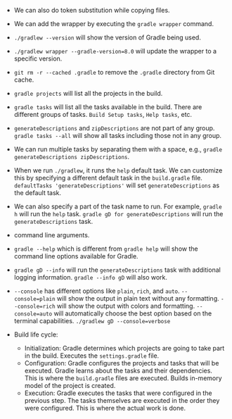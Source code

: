 
- We can also do token substitution while copying files.
- We can add the wrapper by executing the `gradle wrapper` command.
- `./gradlew --version` will show the version of Gradle being used.
- `./gradlew wrapper --gradle-version=8.0` will update the wrapper to a specific version.
- `git rm -r --cached .gradle` to remove the `.gradle` directory from Git cache.
- `gradle projects` will list all the projects in the build.
- `gradle tasks` will list all the tasks available in the build. There are different groups of tasks. `Build Setup tasks`, `Help tasks`, etc.
- `generateDescriptions` and `zipDescriptions` are not part of any group. `gradle tasks --all` will show all tasks including those not in any group.
- We can run multiple tasks by separating them with a space, e.g., `gradle generateDescriptions zipDescriptions`.
- When we run `./gradlew`, it runs the `help` default task. We can customize this by specifying a different default task in the `build.gradle` file. `defaultTasks 'generateDescriptions'` will set `generateDescriptions` as the default task.
- We can also specify a part of the task name to run. For example, `gradle h` will run the `help` task. `gradle gD for generateDescriptions` will run the `generateDescriptions` task.
- command line arguments. 
- `gradle --help` which is different from `gradle help` will show the command line options available for Gradle.
- `gradle gD --info` will run the `generateDescriptions` task with additional logging information. `gradle --info gD` will also work.
- `--console` has different options like `plain`, `rich`, and `auto`. `--console=plain` will show the output in plain text without any formatting. `--console=rich` will show the output with colors and formatting. `--console=auto` will automatically choose the best option based on the terminal capabilities. `./gradlew gD --console=verbose`


- Build life cycle: 
  - Initialization: Gradle determines which projects are going to take part in the build. Executes the `settings.gradle` file.
  - Configuration: Gradle configures the projects and tasks that will be executed. Gradle learns about the tasks and their dependencies. This is where the `build.gradle` files are executed. Builds in-memory model of the project is created.
  - Execution: Gradle executes the tasks that were configured in the previous step. The tasks themselves are executed in the order they were configured. This is where the actual work is done.

